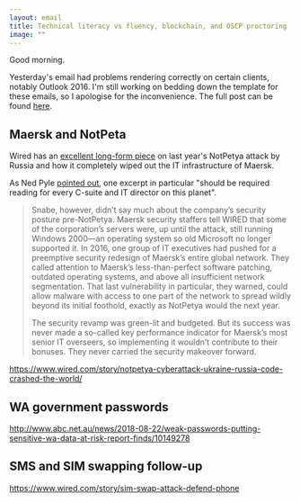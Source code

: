 ```yaml
---
layout: email
title: Technical literacy vs fluency, blockchain, and OSCP proctoring
image: ""
---
```


Good morning.

Yesterday's email had problems rendering correctly on certain clients, notably Outlook 2016. I'm still working on bedding down the template for these emails, so I apologise for the inconvenience. The full post can be found [here](https://markeldo.com/Security-is-always-a-trade-off/).

## Maersk and NotPeta

Wired has an [excellent long-form piece](https://www.wired.com/story/notpetya-cyberattack-ukraine-russia-code-crashed-the-world/) on last year's NotPetya attack by Russia and how it completely wiped out the IT infrastructure of Maersk. 

As Ned Pyle [pointed out](https://twitter.com/NerdPyle/status/1032740918917386240), one excerpt in particular "should be required reading for every C-suite and IT director on this planet".

>Snabe, however, didn’t say much about the company’s security posture pre-NotPetya. Maersk security staffers tell WIRED that some of the corporation’s servers were, up until the attack, still running Windows 2000—an operating system so old Microsoft no longer supported it. In 2016, one group of IT executives had pushed for a preemptive security redesign of Maersk’s entire global network. They called attention to Maersk’s less-than-perfect software patching, outdated operating systems, and above all insufficient network segmentation. That last vulnerability in particular, they warned, could allow malware with access to one part of the network to spread wildly beyond its initial foothold, exactly as NotPetya would the next year.
>
>The security revamp was green-lit and budgeted. But its success was never made a so-called key performance indicator for Maersk’s most senior IT overseers, so implementing it wouldn’t contribute to their bonuses. They never carried the security makeover forward.



https://www.wired.com/story/notpetya-cyberattack-ukraine-russia-code-crashed-the-world/

## WA government passwords

http://www.abc.net.au/news/2018-08-22/weak-passwords-putting-sensitive-wa-data-at-risk-report-finds/10149278

## SMS and SIM swapping follow-up

https://www.wired.com/story/sim-swap-attack-defend-phone

